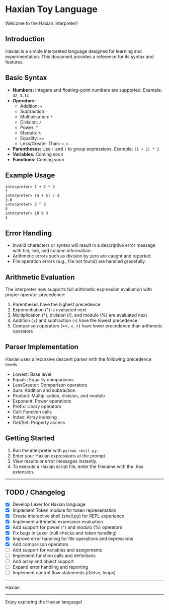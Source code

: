 # Haxian Toy Language 

Welcome to the Haxian Interpreter!

## Introduction
Haxian is a simple interpreted language designed for learning and experimentation. This document provides a reference for its syntax and features.

## Basic Syntax
- **Numbers:** Integers and floating-point numbers are supported. Example: `42`, `3.14`
- **Operators:**
  - Addition: `+`
  - Subtraction: `-`
  - Multiplication: `*`
  - Division: `/`
  - Power: `^`
  - Modulo: `%`
  - Equality: `==`
  - Less/Greater Than: `<`, `>`
- **Parentheses:** Use `(` and `)` to group expressions. Example: `(1 + 2) * 3`
- **Variables:** Coming soon
- **Functions:** Coming soon

## Example Usage
```
interpreter> 1 + 2 * 3
7
interpreter> (4 + 5) / 3
3.0
interpreter> 2 ^ 3
8
interpreter> 10 % 3
1
```

## Error Handling
- Invalid characters or syntax will result in a descriptive error message with file, line, and column information.
- Arithmetic errors such as division by zero are caught and reported.
- File operation errors (e.g., file not found) are handled gracefully.

## Arithmetic Evaluation
The interpreter now supports full arithmetic expression evaluation with proper operator precedence:
1. Parentheses have the highest precedence
2. Exponentiation (^) is evaluated next
3. Multiplication (*), division (/), and modulo (%) are evaluated next
4. Addition (+) and subtraction (-) have the lowest precedence
5. Comparison operators (==, <, >) have lower precedence than arithmetic operators

## Parser Implementation
Haxian uses a recursive descent parser with the following precedence levels:
- Lowest: Base level
- Equals: Equality comparisons
- LessGreater: Comparison operators
- Sum: Addition and subtraction
- Product: Multiplication, division, and modulo
- Exponent: Power operations
- Prefix: Unary operators
- Call: Function calls
- Index: Array indexing
- Get/Set: Property access

## Getting Started
1. Run the interpreter with `python shell.py`.
2. Enter your Haxian expressions at the prompt.
3. View results or error messages instantly.
4. To execute a Haxian script file, enter the filename with the .hax extension.

---

## TODO / Changelog
- [X] Develop Lexer for Haxian language
- [X] Implement Token module for token representation
- [X] Create interactive shell (shell.py) for REPL experience
- [X] Implement arithmetic expression evaluation
- [X] Add support for power (^) and modulo (%) operators
- [X] Fix bugs in Lexer (null checks and token handling)
- [X] Improve error handling for file operations and expressions
- [X] Add comparison operators
- [ ] Add support for variables and assignments
- [ ] Implement function calls and definitions
- [ ] Add array and object support
- [ ] Expand error handling and reporting
- [ ] Implement control flow statements (if/else, loops)

---

Haxian

---

Enjoy exploring the Haxian language!